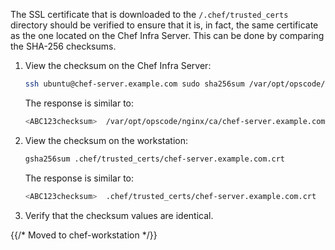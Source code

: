 The SSL certificate that is downloaded to the `/.chef/trusted_certs`
directory should be verified to ensure that it is, in fact, the same
certificate as the one located on the Chef Infra Server. This can be
done by comparing the SHA-256 checksums.

1.  View the checksum on the Chef Infra Server:

    ```bash
    ssh ubuntu@chef-server.example.com sudo sha256sum /var/opt/opscode/nginx/ca/chef-server.example.com.crt
    ```

    The response is similar to:

    ```bash
    <ABC123checksum>  /var/opt/opscode/nginx/ca/chef-server.example.com.crt
    ```

2.  View the checksum on the workstation:

    ```bash
    gsha256sum .chef/trusted_certs/chef-server.example.com.crt
    ```

    The response is similar to:

    ```bash
    <ABC123checksum>  .chef/trusted_certs/chef-server.example.com.crt
    ```

3.  Verify that the checksum values are identical.

{{/* Moved to chef-workstation */}}

